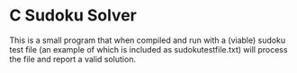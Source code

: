 C Sudoku Solver
======================

This is a small program that when compiled and run with a (viable) sudoku test file (an example of which is included as sudokutestfile.txt) will process the file and report a valid solution.
